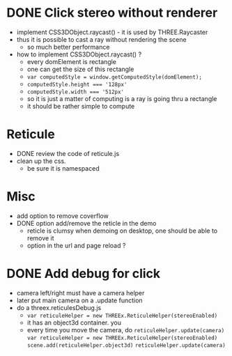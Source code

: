 # DONE Click stereo without renderer
- implement CSS3DObject.raycast() - it is used by THREE.Raycaster
- thus it is possible to cast a ray without rendering the scene
  - so much better performance
- how to implement CSS3DObject.raycast() ?
  - every domElement is rectangle
  - one can get the size of this rectangle
  - ```var computedStyle = window.getComputedStyle(domElement);```
  - ```computedStyle.height === '128px'```
  - ```computedStyle.width === '512px'```
  - so it is just a matter of computing is a ray is going thru a rectangle
  - it should be rather simple to compute

# Reticule
- DONE review the code of reticule.js
- clean up the css. 
  - be sure it is namespaced

# Misc
- add option to remove coverflow
- DONE option add/remove the reticle in the demo
  - reticle is clumsy when demoing on desktop, one should be able to remove it
  - option in the url and page reload ?

# DONE Add debug for click
- camera left/right must have a camera helper
- later put main camera on a .update function
- do a threex.reticulesDebug.js
  - ```var reticuleHelper = new THREEx.ReticuleHelper(stereoEnabled)```
  - it has an object3d container. you 
  - every time you move the camera, do ```reticuleHelper.update(camera)```
  ```var reticuleHelper = new THREEx.ReticuleHelper(stereoEnabled)```
  ```scene.add(reticuleHelper.object3d)```
  ```reticuleHelper.update(camera)```

